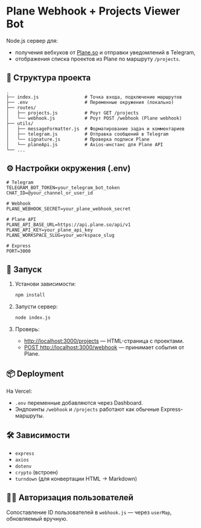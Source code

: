 # Plane Webhook + Projects Viewer Bot

Node.js сервер для:
- получения вебхуков от [Plane.so](https://plane.so) и отправки уведомлений в Telegram,
- отображения списка проектов из Plane по маршруту `/projects`.

## 📁 Структура проекта

```
.
├── index.js                 # Точка входа, подключение маршрутов
├── .env                     # Переменные окружения (локально)
├── routes/
│   ├── projects.js          # Роут GET /projects
│   └── webhook.js           # Роут POST /webhook (Plane webhook)
├── utils/
│   ├── messageFormatter.js  # Форматирование задач и комментариев
│   ├── telegram.js          # Отправка сообщений в Telegram
│   └── signature.js         # Проверка подписи Plane
│   └── planeApi.js          # Axios-инстанс для Plane API
└── ...
```

## ⚙️ Настройки окружения (.env)

```env
# Telegram
TELEGRAM_BOT_TOKEN=your_telegram_bot_token
CHAT_ID=@your_channel_or_user_id

# Webhook
PLANE_WEBHOOK_SECRET=your_plane_webhook_secret

# Plane API
PLANE_API_BASE_URL=https://api.plane.so/api/v1
PLANE_API_KEY=your_plane_api_key
PLANE_WORKSPACE_SLUG=your_workspace_slug

# Express
PORT=3000
```

## 🚀 Запуск

1. Установи зависимости:
   ```bash
   npm install
   ```

2. Запусти сервер:
   ```bash
   node index.js
   ```

3. Проверь:
   - [http://localhost:3000/projects](http://localhost:3000/projects) — HTML-страница с проектами.
   - [POST http://localhost:3000/webhook](http://localhost:3000/webhook) — принимает события от Plane.

## 📦 Deployment

На Vercel:
- `.env` переменные добавляются через Dashboard.
- Эндпоинты `/webhook` и `/projects` работают как обычные Express-маршруты.

## 🛠️ Зависимости

- `express`
- `axios`
- `dotenv`
- `crypto` (встроен)
- `turndown` (для конвертации HTML → Markdown)

## 👨‍💻 Авторизация пользователей

Сопоставление ID пользователей в `webhook.js` — через `userMap`, обновляемый вручную.
